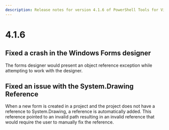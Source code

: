 ```yaml
---
description: Release notes for version 4.1.6 of PowerShell Tools for Visual Studio
---
```


# 4.1.6

## Fixed a crash in the Windows Forms designer

The forms designer would present an object reference exception while attempting to work with the designer. 

## Fixed an issue with the System.Drawing Reference

When a new form is created in a project and the project does not have a reference to System.Drawing, a reference is automatically added. This reference pointed to an invalid path resulting in an invalid reference that would require the user to manually fix the reference. 

